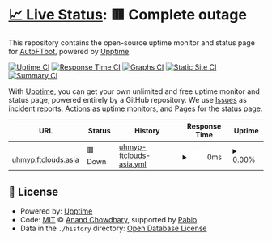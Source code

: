 # [📈 Live Status](https://demo.upptime.js.org): <!--live status--> **🟥 Complete outage**

This repository contains the open-source uptime monitor and status page for [AutoFTbot](https://demo.upptime.js.org), powered by [Upptime](https://github.com/upptime/upptime).

[![Uptime CI](https://github.com/AutoFTbot/Server-FT/workflows/Uptime%20CI/badge.svg)](https://github.com/AutoFTbot/Server-FT/actions?query=workflow%3A%22Uptime+CI%22)
[![Response Time CI](https://github.com/AutoFTbot/Server-FT/workflows/Response%20Time%20CI/badge.svg)](https://github.com/AutoFTbot/Server-FT/actions?query=workflow%3A%22Response+Time+CI%22)
[![Graphs CI](https://github.com/AutoFTbot/Server-FT/workflows/Graphs%20CI/badge.svg)](https://github.com/AutoFTbot/Server-FT/actions?query=workflow%3A%22Graphs+CI%22)
[![Static Site CI](https://github.com/AutoFTbot/Server-FT/workflows/Static%20Site%20CI/badge.svg)](https://github.com/AutoFTbot/Server-FT/actions?query=workflow%3A%22Static+Site+CI%22)
[![Summary CI](https://github.com/AutoFTbot/Server-FT/workflows/Summary%20CI/badge.svg)](https://github.com/AutoFTbot/Server-FT/actions?query=workflow%3A%22Summary+CI%22)

With [Upptime](https://upptime.js.org), you can get your own unlimited and free uptime monitor and status page, powered entirely by a GitHub repository. We use [Issues](https://github.com/AutoFTbot/Server-FT/issues) as incident reports, [Actions](https://github.com/AutoFTbot/Server-FT/actions) as uptime monitors, and [Pages](https://demo.upptime.js.org) for the status page.

<!--start: status pages-->
<!-- This summary is generated by Upptime (https://github.com/upptime/upptime) -->
<!-- Do not edit this manually, your changes will be overwritten -->
<!-- prettier-ignore -->
| URL | Status | History | Response Time | Uptime |
| --- | ------ | ------- | ------------- | ------ |
| <img alt="" src="https://icons.duckduckgo.com/ip3/uhmyp.ftclouds.asia.ico" height="13"> [uhmyp.ftclouds.asia](https://uhmyp.ftclouds.asia) | 🟥 Down | [uhmyp-ftclouds-asia.yml](https://github.com/AutoFTbot/Server-FT/commits/HEAD/history/uhmyp-ftclouds-asia.yml) | <details><summary><img alt="Response time graph" src="./graphs/uhmyp-ftclouds-asia/response-time-week.png" height="20"> 0ms</summary><br><a href="https://demo.upptime.js.org/history/uhmyp-ftclouds-asia"><img alt="Response time 0" src="https://img.shields.io/endpoint?url=https%3A%2F%2Fraw.githubusercontent.com%2FAutoFTbot%2FServer-FT%2FHEAD%2Fapi%2Fuhmyp-ftclouds-asia%2Fresponse-time.json"></a><br><a href="https://demo.upptime.js.org/history/uhmyp-ftclouds-asia"><img alt="24-hour response time 0" src="https://img.shields.io/endpoint?url=https%3A%2F%2Fraw.githubusercontent.com%2FAutoFTbot%2FServer-FT%2FHEAD%2Fapi%2Fuhmyp-ftclouds-asia%2Fresponse-time-day.json"></a><br><a href="https://demo.upptime.js.org/history/uhmyp-ftclouds-asia"><img alt="7-day response time 0" src="https://img.shields.io/endpoint?url=https%3A%2F%2Fraw.githubusercontent.com%2FAutoFTbot%2FServer-FT%2FHEAD%2Fapi%2Fuhmyp-ftclouds-asia%2Fresponse-time-week.json"></a><br><a href="https://demo.upptime.js.org/history/uhmyp-ftclouds-asia"><img alt="30-day response time 0" src="https://img.shields.io/endpoint?url=https%3A%2F%2Fraw.githubusercontent.com%2FAutoFTbot%2FServer-FT%2FHEAD%2Fapi%2Fuhmyp-ftclouds-asia%2Fresponse-time-month.json"></a><br><a href="https://demo.upptime.js.org/history/uhmyp-ftclouds-asia"><img alt="1-year response time 0" src="https://img.shields.io/endpoint?url=https%3A%2F%2Fraw.githubusercontent.com%2FAutoFTbot%2FServer-FT%2FHEAD%2Fapi%2Fuhmyp-ftclouds-asia%2Fresponse-time-year.json"></a></details> | <details><summary><a href="https://demo.upptime.js.org/history/uhmyp-ftclouds-asia">0.00%</a></summary><a href="https://demo.upptime.js.org/history/uhmyp-ftclouds-asia"><img alt="All-time uptime 0.00%" src="https://img.shields.io/endpoint?url=https%3A%2F%2Fraw.githubusercontent.com%2FAutoFTbot%2FServer-FT%2FHEAD%2Fapi%2Fuhmyp-ftclouds-asia%2Fuptime.json"></a><br><a href="https://demo.upptime.js.org/history/uhmyp-ftclouds-asia"><img alt="24-hour uptime 0.00%" src="https://img.shields.io/endpoint?url=https%3A%2F%2Fraw.githubusercontent.com%2FAutoFTbot%2FServer-FT%2FHEAD%2Fapi%2Fuhmyp-ftclouds-asia%2Fuptime-day.json"></a><br><a href="https://demo.upptime.js.org/history/uhmyp-ftclouds-asia"><img alt="7-day uptime 0.00%" src="https://img.shields.io/endpoint?url=https%3A%2F%2Fraw.githubusercontent.com%2FAutoFTbot%2FServer-FT%2FHEAD%2Fapi%2Fuhmyp-ftclouds-asia%2Fuptime-week.json"></a><br><a href="https://demo.upptime.js.org/history/uhmyp-ftclouds-asia"><img alt="30-day uptime 0.00%" src="https://img.shields.io/endpoint?url=https%3A%2F%2Fraw.githubusercontent.com%2FAutoFTbot%2FServer-FT%2FHEAD%2Fapi%2Fuhmyp-ftclouds-asia%2Fuptime-month.json"></a><br><a href="https://demo.upptime.js.org/history/uhmyp-ftclouds-asia"><img alt="1-year uptime 0.00%" src="https://img.shields.io/endpoint?url=https%3A%2F%2Fraw.githubusercontent.com%2FAutoFTbot%2FServer-FT%2FHEAD%2Fapi%2Fuhmyp-ftclouds-asia%2Fuptime-year.json"></a></details>

<!--end: status pages-->

## 📄 License

- Powered by: [Upptime](https://github.com/upptime/upptime)
- Code: [MIT](./LICENSE) © [Anand Chowdhary](https://anandchowdhary.com), supported by [Pabio](https://pabio.com)
- Data in the `./history` directory: [Open Database License](https://opendatacommons.org/licenses/odbl/1-0/)
